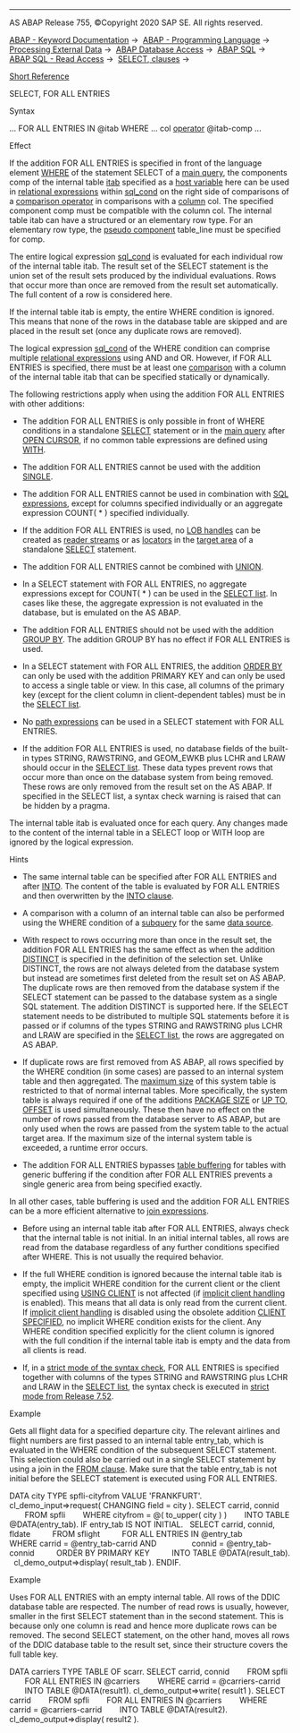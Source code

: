   

* * *

AS ABAP Release 755, ©Copyright 2020 SAP SE. All rights reserved.

[ABAP - Keyword Documentation](https://help.sap.com/doc/abapdocu_755_index_htm/7.55/en-US/abenabap.htm) →  [ABAP - Programming Language](https://help.sap.com/doc/abapdocu_755_index_htm/7.55/en-US/abenabap_reference.htm) →  [Processing External Data](https://help.sap.com/doc/abapdocu_755_index_htm/7.55/en-US/abenabap_language_external_data.htm) →  [ABAP Database Access](https://help.sap.com/doc/abapdocu_755_index_htm/7.55/en-US/abenabap_sql.htm) →  [ABAP SQL](https://help.sap.com/doc/abapdocu_755_index_htm/7.55/en-US/abenopensql.htm) →  [ABAP SQL - Read Access](https://help.sap.com/doc/abapdocu_755_index_htm/7.55/en-US/abenopen_sql_reading.htm) →  [SELECT, clauses](https://help.sap.com/doc/abapdocu_755_index_htm/7.55/en-US/abenselect_clauses.htm) → 

[Short Reference](https://help.sap.com/doc/abapdocu_755_index_htm/7.55/en-US/abapselect_shortref.htm)

SELECT, FOR ALL ENTRIES

Syntax

... FOR ALL ENTRIES IN @itab WHERE ... col [operator](https://help.sap.com/doc/abapdocu_755_index_htm/7.55/en-US/abenwhere_logexp_compare.htm) @itab-comp ...

Effect

If the addition FOR ALL ENTRIES is specified in front of the language element [WHERE](https://help.sap.com/doc/abapdocu_755_index_htm/7.55/en-US/abapwhere.htm) of the statement SELECT of a [main query](https://help.sap.com/doc/abapdocu_755_index_htm/7.55/en-US/abenmainquery_glosry.htm "Glossary Entry"), the components comp of the internal table [itab](https://help.sap.com/doc/abapdocu_755_index_htm/7.55/en-US/abenopen_sql_host_variables.htm) specified as a [host variable](https://help.sap.com/doc/abapdocu_755_index_htm/7.55/en-US/abenopen_sql_host_variables.htm) here can be used in [relational expressions](https://help.sap.com/doc/abapdocu_755_index_htm/7.55/en-US/abenosql_stmt_logexp.htm) within [sql\_cond](https://help.sap.com/doc/abapdocu_755_index_htm/7.55/en-US/abenosql_stmt_logexp.htm) on the right side of comparisons of a [comparison operator](https://help.sap.com/doc/abapdocu_755_index_htm/7.55/en-US/abenwhere_logexp_compare.htm) in comparisons with a [column](https://help.sap.com/doc/abapdocu_755_index_htm/7.55/en-US/abenopen_sql_columns.htm) col. The specified component comp must be compatible with the column col. The internal table itab can have a structured or an elementary row type. For an elementary row type, the [pseudo component](https://help.sap.com/doc/abapdocu_755_index_htm/7.55/en-US/abenpseudo_component_glosry.htm "Glossary Entry") table\_line must be specified for comp.

The entire logical expression [sql\_cond](https://help.sap.com/doc/abapdocu_755_index_htm/7.55/en-US/abenosql_stmt_logexp.htm) is evaluated for each individual row of the internal table itab. The result set of the SELECT statement is the union set of the result sets produced by the individual evaluations. Rows that occur more than once are removed from the result set automatically. The full content of a row is considered here.

If the internal table itab is empty, the entire WHERE condition is ignored. This means that none of the rows in the database table are skipped and are placed in the result set (once any duplicate rows are removed).

The logical expression [sql\_cond](https://help.sap.com/doc/abapdocu_755_index_htm/7.55/en-US/abenasql_cond.htm) of the WHERE condition can comprise multiple [relational expressions](https://help.sap.com/doc/abapdocu_755_index_htm/7.55/en-US/abenosql_stmt_logexp.htm) using AND and OR. However, if FOR ALL ENTRIES is specified, there must be at least one [comparison](https://help.sap.com/doc/abapdocu_755_index_htm/7.55/en-US/abenwhere_logexp_compare.htm) with a column of the internal table itab that can be specified statically or dynamically.

The following restrictions apply when using the addition FOR ALL ENTRIES with other additions:

-   The addition FOR ALL ENTRIES is only possible in front of WHERE conditions in a standalone [SELECT](https://help.sap.com/doc/abapdocu_755_index_htm/7.55/en-US/abapselect.htm) statement or in the [main query](https://help.sap.com/doc/abapdocu_755_index_htm/7.55/en-US/abenmainquery_glosry.htm "Glossary Entry") after [OPEN CURSOR](https://help.sap.com/doc/abapdocu_755_index_htm/7.55/en-US/abapopen_cursor.htm), if no common table expressions are defined using [WITH](https://help.sap.com/doc/abapdocu_755_index_htm/7.55/en-US/abapwith.htm).

-   The addition FOR ALL ENTRIES cannot be used with the addition [SINGLE](https://help.sap.com/doc/abapdocu_755_index_htm/7.55/en-US/abapselect_single.htm).

-   The addition FOR ALL ENTRIES cannot be used in combination with [SQL expressions](https://help.sap.com/doc/abapdocu_755_index_htm/7.55/en-US/abapsql_expr.htm), except for columns specified individually or an aggregate expression COUNT( \* ) specified individually.

-   If the addition FOR ALL ENTRIES is used, no [LOB handles](https://help.sap.com/doc/abapdocu_755_index_htm/7.55/en-US/abenselect_into_lob_handles.htm) can be created as [reader streams](https://help.sap.com/doc/abapdocu_755_index_htm/7.55/en-US/abenreader_stream_glosry.htm "Glossary Entry") or as [locators](https://help.sap.com/doc/abapdocu_755_index_htm/7.55/en-US/abenlocator_glosry.htm "Glossary Entry") in the [target area](https://help.sap.com/doc/abapdocu_755_index_htm/7.55/en-US/abapinto_clause.htm) of a standalone [SELECT](https://help.sap.com/doc/abapdocu_755_index_htm/7.55/en-US/abapselect.htm) statement.

-   The addition FOR ALL ENTRIES cannot be combined with [UNION](https://help.sap.com/doc/abapdocu_755_index_htm/7.55/en-US/abapunion.htm).

-   In a SELECT statement with FOR ALL ENTRIES, no aggregate expressions except for COUNT( \* ) can be used in the [SELECT list](https://help.sap.com/doc/abapdocu_755_index_htm/7.55/en-US/abapselect_list.htm). In cases like these, the aggregate expression is not evaluated in the database, but is emulated on the AS ABAP.

-   The addition FOR ALL ENTRIES should not be used with the addition [GROUP BY](https://help.sap.com/doc/abapdocu_755_index_htm/7.55/en-US/abapgroupby_clause.htm). The addition GROUP BY has no effect if FOR ALL ENTRIES is used.

-   In a SELECT statement with FOR ALL ENTRIES, the addition [ORDER BY](https://help.sap.com/doc/abapdocu_755_index_htm/7.55/en-US/abaporderby_clause.htm) can only be used with the addition PRIMARY KEY and can only be used to access a single table or view. In this case, all columns of the primary key (except for the client column in client-dependent tables) must be in the [SELECT list](https://help.sap.com/doc/abapdocu_755_index_htm/7.55/en-US/abapselect_list.htm).

-   No [path expressions](https://help.sap.com/doc/abapdocu_755_index_htm/7.55/en-US/abenopen_sql_path.htm) can be used in a SELECT statement with FOR ALL ENTRIES.

-   If the addition FOR ALL ENTRIES is used, no database fields of the built-in types STRING, RAWSTRING, and GEOM\_EWKB plus LCHR and LRAW should occur in the [SELECT list](https://help.sap.com/doc/abapdocu_755_index_htm/7.55/en-US/abapselect_list.htm). These data types prevent rows that occur more than once on the database system from being removed. These rows are only removed from the result set on the AS ABAP. If specified in the SELECT list, a syntax check warning is raised that can be hidden by a pragma.

The internal table itab is evaluated once for each query. Any changes made to the content of the internal table in a SELECT loop or WITH loop are ignored by the logical expression.

Hints

-   The same internal table can be specified after FOR ALL ENTRIES and after [INTO](https://help.sap.com/doc/abapdocu_755_index_htm/7.55/en-US/abapinto_clause.htm). The content of the table is evaluated by FOR ALL ENTRIES and then overwritten by the [INTO clause](https://help.sap.com/doc/abapdocu_755_index_htm/7.55/en-US/abapinto_clause.htm).

-   A comparison with a column of an internal table can also be performed using the WHERE condition of a [subquery](https://help.sap.com/doc/abapdocu_755_index_htm/7.55/en-US/abensubquery_glosry.htm "Glossary Entry") for the same [data source](https://help.sap.com/doc/abapdocu_755_index_htm/7.55/en-US/abapselect_data_source.htm).

-   With respect to rows occurring more than once in the result set, the addition FOR ALL ENTRIES has the same effect as when the addition [DISTINCT](https://help.sap.com/doc/abapdocu_755_index_htm/7.55/en-US/abapselect_clause.htm) is specified in the definition of the selection set. Unlike DISTINCT, the rows are not always deleted from the database system but instead are sometimes first deleted from the result set on AS ABAP. The duplicate rows are then removed from the database system if the SELECT statement can be passed to the database system as a single SQL statement. The addition DISTINCT is supported here. If the SELECT statement needs to be distributed to multiple SQL statements before it is passed or if columns of the types STRING and RAWSTRING plus LCHR and LRAW are specified in the [SELECT list](https://help.sap.com/doc/abapdocu_755_index_htm/7.55/en-US/abapselect_list.htm), the rows are aggregated on AS ABAP.

-   If duplicate rows are first removed from AS ABAP, all rows specified by the WHERE condition (in some cases) are passed to an internal system table and then aggregated. The [maximum size](https://help.sap.com/doc/abapdocu_755_index_htm/7.55/en-US/abenmemory_consumption_2.htm) of this system table is restricted to that of normal internal tables. More specifically, the system table is always required if one of the additions [PACKAGE SIZE](https://help.sap.com/doc/abapdocu_755_index_htm/7.55/en-US/abapinto_clause.htm) or [UP TO, OFFSET](https://help.sap.com/doc/abapdocu_755_index_htm/7.55/en-US/abapselect_up_to_offset.htm) is used simultaneously. These then have no effect on the number of rows passed from the database server to AS ABAP, but are only used when the rows are passed from the system table to the actual target area. If the maximum size of the internal system table is exceeded, a runtime error occurs.

-   The addition FOR ALL ENTRIES bypasses [table buffering](https://help.sap.com/doc/abapdocu_755_index_htm/7.55/en-US/abentable_buffering_glosry.htm "Glossary Entry") for tables with generic buffering if the condition after FOR ALL ENTRIES prevents a single generic area from being specified exactly.

In all other cases, table buffering is used and the addition FOR ALL ENTRIES can be a more efficient alternative to [join expressions](https://help.sap.com/doc/abapdocu_755_index_htm/7.55/en-US/abenjoin_expression_glosry.htm "Glossary Entry").

-   Before using an internal table itab after FOR ALL ENTRIES, always check that the internal table is not initial. In an initial internal tables, all rows are read from the database regardless of any further conditions specified after WHERE. This is not usually the required behavior.

-   If the full WHERE condition is ignored because the internal table itab is empty, the implicit WHERE condition for the current client or the client specified using [USING CLIENT](https://help.sap.com/doc/abapdocu_755_index_htm/7.55/en-US/abapselect_client.htm) is not affected (if [implicit client handling](https://help.sap.com/doc/abapdocu_755_index_htm/7.55/en-US/abenopen_sql_client_handling.htm) is enabled). This means that all data is only read from the current client. If [implicit client handling](https://help.sap.com/doc/abapdocu_755_index_htm/7.55/en-US/abenopen_sql_client_handling.htm) is disabled using the obsolete addition [CLIENT SPECIFIED](https://help.sap.com/doc/abapdocu_755_index_htm/7.55/en-US/abapselect_client_obsolete.htm), no implicit WHERE condition exists for the client. Any WHERE condition specified explicitly for the client column is ignored with the full condition if the internal table itab is empty and the data from all clients is read.

-   If, in a [strict mode of the syntax check](https://help.sap.com/doc/abapdocu_755_index_htm/7.55/en-US/abenopensql_strict_modes.htm), FOR ALL ENTRIES is specified together with columns of the types STRING and RAWSTRING plus LCHR and LRAW in the [SELECT list](https://help.sap.com/doc/abapdocu_755_index_htm/7.55/en-US/abapselect_list.htm), the syntax check is executed in [strict mode from Release 7.52](https://help.sap.com/doc/abapdocu_755_index_htm/7.55/en-US/abenopensql_strict_mode_752.htm).

Example

Gets all flight data for a specified departure city. The relevant airlines and flight numbers are first passed to an internal table entry\_tab, which is evaluated in the WHERE condition of the subsequent SELECT statement. This selection could also be carried out in a single SELECT statement by using a join in the [FROM clause](https://help.sap.com/doc/abapdocu_755_index_htm/7.55/en-US/abapfrom_clause.htm). Make sure that the table entry\_tab is not initial before the SELECT statement is executed using FOR ALL ENTRIES.

DATA city TYPE spfli-cityfrom VALUE 'FRANKFURT'.
cl\_demo\_input=>request( CHANGING field = city ).
SELECT carrid, connid
       FROM spfli
       WHERE cityfrom = @( to\_upper( city ) )
       INTO TABLE @DATA(entry\_tab).
IF entry\_tab IS NOT INITIAL.
  SELECT carrid, connid, fldate
         FROM sflight
         FOR ALL ENTRIES IN @entry\_tab
         WHERE carrid = @entry\_tab-carrid AND
               connid = @entry\_tab-connid
         ORDER BY PRIMARY KEY
         INTO TABLE @DATA(result\_tab).
  cl\_demo\_output=>display( result\_tab ).
ENDIF.

Example

Uses FOR ALL ENTRIES with an empty internal table. All rows of the DDIC database table are respected. The number of read rows is usually, however, smaller in the first SELECT statement than in the second statement. This is because only one column is read and hence more duplicate rows can be removed. The second SELECT statement, on the other hand, moves all rows of the DDIC database table to the result set, since their structure covers the full table key.

DATA carriers TYPE TABLE OF scarr.
SELECT carrid, connid
       FROM spfli
       FOR ALL ENTRIES IN @carriers
       WHERE carrid = @carriers-carrid
       INTO TABLE @DATA(result1).
cl\_demo\_output=>write( result1 ).
SELECT carrid
       FROM spfli
       FOR ALL ENTRIES IN @carriers
       WHERE carrid = @carriers-carrid
       INTO TABLE @DATA(result2).
cl\_demo\_output=>display( result2 ).
